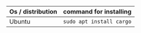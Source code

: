 | Os / distribution | command for installing |
|-------------------|------------------------|
|Ubuntu|`sudo apt install cargo`|